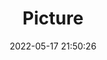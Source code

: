 ---
weight: 1
images:
- /images/edited/5.jpeg
title: Picture
date: 2022-05-17 21:50:26
tags:
- luminar
- work
---